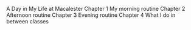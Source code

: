 A Day in My Life at Macalester 
Chapter 1
My morning routine
Chapter 2
Afternoon routine
Chapter 3
Evening routine
Chapter 4
What I do in between classes